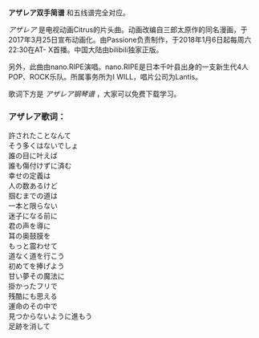 

**アザレア双手简谱** 和五线谱完全对应。

_アザレア_
是电视动画Citrus的片头曲。动画改编自三郎太原作的同名漫画，于2017年3月25日宣布动画化。由Passione负责制作，于2018年1月6日起每周六22:30在AT-
X首播。中国大陆由bilibili独家正版。

另外，此曲由nano.RIPE演唱。nano.RIPE是日本千叶县出身的一支新生代4人POP、ROCK乐队。所属事务所为I
WILL，唱片公司为Lantis。

歌词下方是 _アザレア钢琴谱_ ，大家可以免费下载学习。

### アザレア歌词：

許されたことなんて  
そう多くはないでしょ  
誰の目に叶えば  
誰も傷付けずに済む  
幸せの定義は  
人の数あるけど  
掴むまでの道は  
一本と限らない  
迷子になる前に  
君の声を導に  
耳の奥鼓膜を  
もっと震わせて  
道なく道を行こう  
初めてを捧げよう  
甘い夢その魔法に  
掛かったフリで  
残酷にも思える  
運命のその中で  
見つからないように進もう  
足跡を消して

